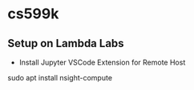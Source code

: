 # cs599k

## Setup on Lambda Labs
- Install Jupyter VSCode Extension for Remote Host

sudo apt install nsight-compute
